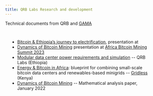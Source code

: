 ```yaml
---
title: QRB Labs Research and development
---
```


Technical documents from QRB and [GAMA](http://gama.africa)

<div style="padding: 16px"> 
 <ul>
  <li><a href="QRB @ ABC Mining in Ethiopia.pdf">Bitcoin &amp; Ethiopia’s journey to electrification</a>, presentation at <a href="https://afrobitcoin.org/"Africa Bitcoin Conference 2024</a></li>
  <li><a href="Dynamics of Bitcoin Mining.pdf">Dynamics of Bitcoin Mining</a> presentation at <a href="https://africanbitcoinmining.com">Africa Bitcoin Mining Summit 2023</a></li>
  <li><a href="QRB power system requirements.pdf">Modular data center power requirements and simulation</a> -- QRB Labs (Ethiopia)</li>
  <li><a href="https://gridlesscompute.com/wp-content/uploads/2023/05/blueprint-energy-bitcoin-africa.pdf">Energy & Bitcoin in Africa</a>: blueprint for combining small-scale bitcoin data centers and renewables-based minigrids -- <a href="gridlesscompute.com">Gridless</a> (Kenya)</li>
  <li><a href="2201.06072.pdf">Dynamics of Bitcoin Mining</a> -- Mathematical analysis paper, January 2022</li>
 </ul>
</div>
